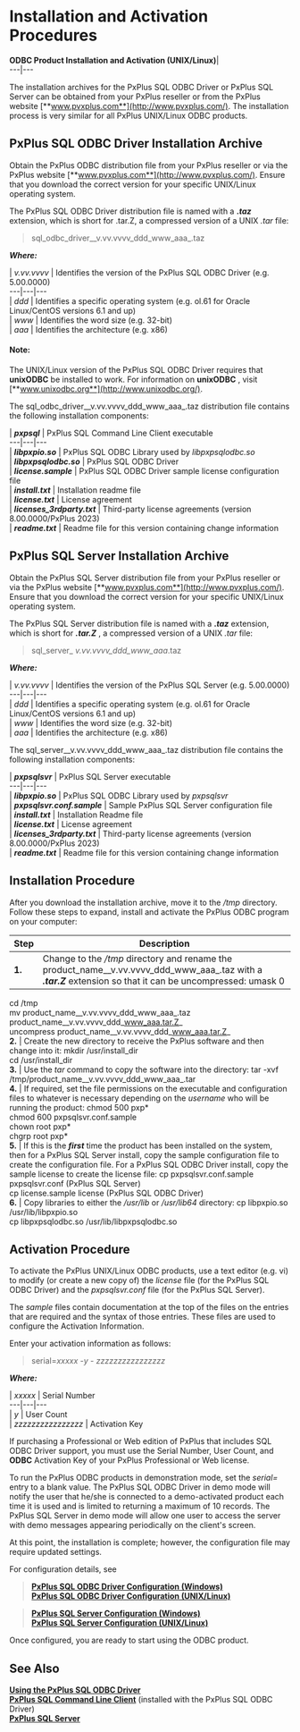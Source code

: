 # Installation and Activation Procedures

**ODBC Product Installation and Activation (UNIX/Linux)**|   
---|---  
  
The installation archives for the PxPlus SQL ODBC Driver or PxPlus SQL Server can be obtained from your PxPlus reseller or from the PxPlus website [**www.pvxplus.com**](http://www.pvxplus.com/). The installation process is very similar for all PxPlus UNIX/Linux ODBC products.

## PxPlus SQL ODBC Driver Installation Archive

Obtain the PxPlus ODBC distribution file from your PxPlus reseller or via the PxPlus website [**www.pvxplus.com**](http://www.pvxplus.com/). Ensure that you download the correct version for your specific UNIX/Linux operating system.

The PxPlus SQL ODBC Driver distribution file is named with a **._taz_** extension, which is short for .tar.Z, a compressed version of a UNIX _.tar_ file:

> sql_odbc_driver__v.vv.vvvv_ddd_www_aaa_.taz

**_Where:_**

|  _v.vv.vvvv_ |  Identifies the version of the PxPlus SQL ODBC Driver (e.g. 5.00.0000)  
---|---|---  
|  _ddd_ |  Identifies a specific operating system (e.g. ol.61 for Oracle Linux/CentOS versions 6.1 and up)  
|  _www_ |  Identifies the word size (e.g. 32-bit)  
|  _aaa_ |  Identifies the architecture (e.g. x86)  
  
#### **Note:**  
The UNIX/Linux version of the PxPlus SQL ODBC Driver requires that **unixODBC** be installed to work. For information on **unixODBC** , visit [**www.unixodbc.org**](http://www.unixodbc.org/).

The sql_odbc_driver__v.vv.vvvv_ddd_www_aaa_.taz distribution file contains the following installation components:

|  **_pxpsql_** |  PxPlus SQL Command Line Client executable  
---|---|---  
|  **_libpxpio.so_** |  PxPlus SQL ODBC Library used by _libpxpsqlodbc.so_  
|  **_libpxpsqlodbc.so_** |  PxPlus SQL ODBC Driver  
|  **_license.sample_** |  PxPlus SQL ODBC Driver sample license configuration file  
|  **_install.txt_** |  Installation readme file  
|  **_license.txt_** |  License agreement  
|  **_licenses_3rdparty.txt_** |  Third-party license agreements (version 8.00.0000/PxPlus 2023)  
|  **_readme.txt_** |  Readme file for this version containing change information  
  
## PxPlus SQL Server Installation Archive

Obtain the PxPlus SQL Server distribution file from your PxPlus reseller or via the PxPlus website [**www.pvxplus.com**](http://www.pvxplus.com/). Ensure that you download the correct version for your specific UNIX/Linux operating system.

The PxPlus SQL Server distribution file is named with a **._taz_** extension, which is short for **_.tar.Z_** , a compressed version of a UNIX _.tar_ file:

> sql_server_ _v.vv.vvvv_ddd_www_aaa_.taz

**_Where:_**

|  _v.vv.vvvv_ |  Identifies the version of the PxPlus SQL Server (e.g. 5.00.0000)  
---|---|---  
|  _ddd_ |  Identifies a specific operating system (e.g. ol.61 for Oracle Linux/CentOS versions 6.1 and up)  
|  _www_ |  Identifies the word size (e.g. 32-bit)  
|  _aaa_ |  Identifies the architecture (e.g. x86)  
  
The sql_server__v.vv.vvvv_ddd_www_aaa_.taz distribution file contains the following installation components:

|  **_pxpsqlsvr_** |  PxPlus SQL Server executable  
---|---|---  
|  **_libpxpio.so_** |  PxPlus SQL ODBC Library used by _pxpsqlsvr_  
|  **_pxpsqlsvr.conf.sample_** |  Sample PxPlus SQL Server configuration file  
|  **_install.txt_** |  Installation Readme file  
|  **_license.txt_** |  License agreement  
|  **_licenses_3rdparty.txt_** |  Third-party license agreements (version 8.00.0000/PxPlus 2023)  
|  **_readme.txt_** |  Readme file for this version containing change information  
  
## Installation Procedure

After you download the installation archive, move it to the _/tmp_ directory. Follow these steps to expand, install and activate the PxPlus ODBC program on your computer:

**Step** |  **Description**  
---|---  
**1.** |  Change to the _/tmp_ directory and rename the product_name__v.vv.vvvv_ddd_www_aaa_.taz with a **_.tar.Z_** extension so that it can be uncompressed: umask 0   
cd /tmp   
mv product_name__v.vv.vvvv_ddd_www_aaa_.taz product_name__v.vv.vvvv_ddd_www_aaa.tar.Z_  
uncompress product_name__v.vv.vvvv_ddd_www_aaa.tar.Z_  
**2.** |  Create the new directory to receive the PxPlus software and then change into it: mkdir /usr/install_dir  
cd /usr/install_dir  
**3.** |  Use the _tar_ command to copy the software into the directory: tar -xvf /tmp/product_name__v.vv.vvvv_ddd_www_aaa_.tar  
**4.** |  If required, set the file permissions on the executable and configuration files to whatever is necessary depending on the _username_ who will be running the product: chmod 500 pxp*  
chmod 600 pxpsqlsvr.conf.sample  
chown root pxp*  
chgrp root pxp*   
**5.** |  If this is the **_first_** time the product has been installed on the system, then for a PxPlus SQL Server install, copy the sample configuration file to create the configuration file. For a PxPlus SQL ODBC Driver install, copy the sample license to create the license file: cp pxpsqlsvr.conf.sample pxpsqlsvr.conf (PxPlus SQL Server)  
cp license.sample license (PxPlus SQL ODBC Driver)  
**6.** |  Copy libraries to either the _/usr/lib_ or _/usr/lib64_ directory: cp libpxpio.so /usr/lib/libpxpio.so  
cp libpxpsqlodbc.so /usr/lib/libpxpsqlodbc.so  
  
## Activation Procedure

To activate the PxPlus UNIX/Linux ODBC products, use a text editor (e.g. vi) to modify (or create a new copy of) the _license_ file (for the PxPlus SQL ODBC Driver) and the _pxpsqlsvr.conf_ file (for the PxPlus SQL Server).

The _sample_ files contain documentation at the top of the files on the entries that are required and the syntax of those entries. These files are used to configure the Activation Information.

Enter your activation information as follows:

> serial=_xxxxx_ -_y_ \- _zzzzzzzzzzzzzzzz_

**_Where:_**

|  _xxxxx_ |  Serial Number  
---|---|---  
|  _y_ |  User Count  
|  _zzzzzzzzzzzzzzzz_ |  Activation Key  
  
If purchasing a Professional or Web edition of PxPlus that includes SQL ODBC Driver support, you must use the Serial Number, User Count, and **ODBC** Activation Key of your PxPlus Professional or Web license.

To run the PxPlus ODBC products in demonstration mode, set the _serial=_ entry to a blank value. The PxPlus SQL ODBC Driver in demo mode will notify the user that he/she is connected to a demo-activated product each time it is used and is limited to returning a maximum of 10 records. The PxPlus SQL Server in demo mode will allow one user to access the server with demo messages appearing periodically on the client's screen.

At this point, the installation is complete; however, the configuration file may require updated settings.

For configuration details, see

> [**PxPlus SQL ODBC Driver Configuration (Windows)**](../configuration_procedures/odbc_driver_configuration_windows.md)  
>  [**PxPlus SQL ODBC Driver Configuration (UNIX/Linux)**](../configuration_procedures/odbc_driver_configuration_unix_linux.md)

> [**PxPlus SQL Server Configuration (Windows)**](../configuration_procedures/server_settings_windows.md)  
>  [**PxPlus SQL Server Configuration (UNIX/Linux)**](../configuration_procedures/server_settings_unix_linux.md)

Once configured, you are ready to start using the ODBC product.

## See Also

[**Using the PxPlus SQL ODBC Driver**](../using_odbc_driver.md)  
[**PxPlus SQL Command Line Client**](../pxplus_sql_cmd_line_client.md) (installed with the PxPlus SQL ODBC Driver)  
[**PxPlus SQL Server**](../pxplus_file_server.md)
